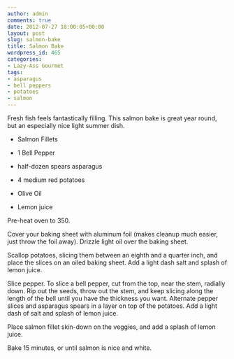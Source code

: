 ```yaml
---
author: admin
comments: true
date: 2012-07-27 18:00:05+00:00
layout: post
slug: salmon-bake
title: Salmon Bake
wordpress_id: 465
categories:
- Lazy-Ass Gourmet
tags:
- asparagus
- bell peppers
- potatoes
- salmon
---
```


Fresh fish feels fantastically filling. This salmon bake is great year round, but an especially nice light summer dish.



<!-- more -->





  * Salmon Fillets


  * 1 Bell Pepper


  * half-dozen spears asparagus


  * 4 medium red potatoes


  * Olive Oil


  * Lemon juice





Pre-heat oven to 350.





Cover your baking sheet with aluminum foil (makes cleanup much easier, just throw the foil away). Drizzle light oil over the baking sheet.





Scallop potatoes, slicing them between an eighth and a quarter inch, and place the slices on an oiled baking sheet. Add a light dash salt and splash of lemon juice.





Slice pepper. To slice a bell pepper, cut from the top, near the stem, radially down. Rip out the seeds, throw out the stem, and keep slicing along the length of the bell until you have the thickness you want. Alternate pepper slices and asparagus spears in a layer on top of the potatoes. Add a light dash of salt and splash of lemon juice.





Place salmon fillet skin-down on the veggies, and add a splash of lemon juice.





Bake 15 minutes, or until salmon is nice and white.



